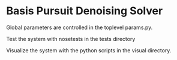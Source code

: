 Basis Pursuit Denoising Solver
===============

Global parameters are controlled in the toplevel params.py.

Test the system with nosetests in the tests directory

Visualize the system with the python scripts in the visual directory.

